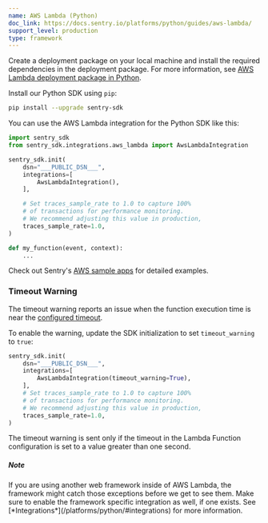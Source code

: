 ```yaml
---
name: AWS Lambda (Python)
doc_link: https://docs.sentry.io/platforms/python/guides/aws-lambda/
support_level: production
type: framework
---
```


Create a deployment package on your local machine and install the required dependencies in the deployment package.
For more information, see [AWS Lambda deployment package in Python](https://docs.aws.amazon.com/lambda/latest/dg/python-package.html).

Install our Python SDK using `pip`:

```bash
pip install --upgrade sentry-sdk
```

You can use the AWS Lambda integration for the Python SDK like this:

```python
import sentry_sdk
from sentry_sdk.integrations.aws_lambda import AwsLambdaIntegration

sentry_sdk.init(
    dsn="___PUBLIC_DSN___",
    integrations=[
        AwsLambdaIntegration(),
    ],

    # Set traces_sample_rate to 1.0 to capture 100%
    # of transactions for performance monitoring.
    # We recommend adjusting this value in production,
    traces_sample_rate=1.0,
)

def my_function(event, context):
    ...
```

Check out Sentry's [AWS sample apps](https://github.com/getsentry/examples/tree/master/aws-lambda/python) for detailed examples.

### Timeout Warning

The timeout warning reports an issue when the function execution time is near
the [configured timeout](https://docs.aws.amazon.com/lambda/latest/dg/configuration-console.html).

To enable the warning, update the SDK initialization to set `timeout_warning` to
`true`:

```python
sentry_sdk.init(
    dsn="___PUBLIC_DSN___",
    integrations=[
        AwsLambdaIntegration(timeout_warning=True),
    ],
    # Set traces_sample_rate to 1.0 to capture 100%
    # of transactions for performance monitoring.
    # We recommend adjusting this value in production,
    traces_sample_rate=1.0,
)
```

The timeout warning is sent only if the timeout in the Lambda Function configuration is set to a value greater than one second.

<div class="alert alert-info" role="alert"><h5 class="no_toc">Note</h5><div class="alert-body content-flush-bottom">If you are using another web framework inside of AWS Lambda, the framework might catch those exceptions before we get to see them. Make sure to enable the framework specific integration as well, if one exists. See [*Integrations*](/platforms/python/#integrations) for more information.</div>
</div>
